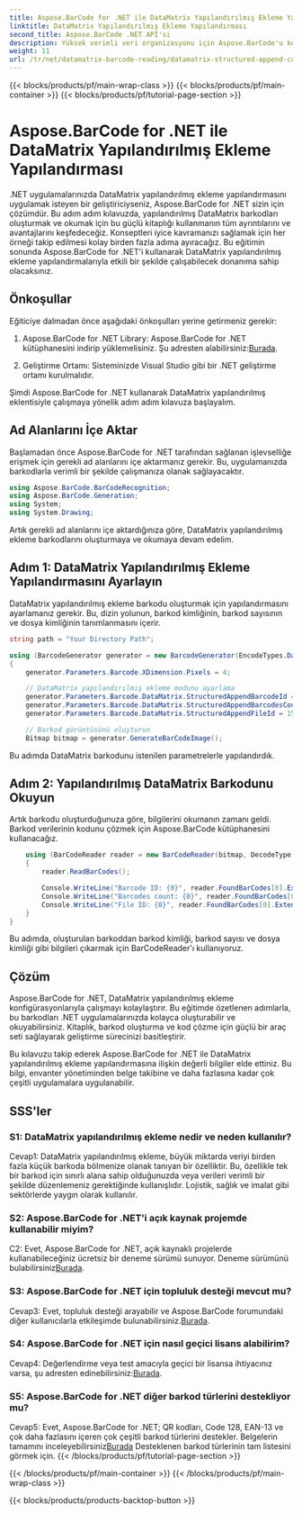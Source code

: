 ```yaml
---
title: Aspose.BarCode for .NET ile DataMatrix Yapılandırılmış Ekleme Yapılandırması
linktitle: DataMatrix Yapılandırılmış Ekleme Yapılandırması
second_title: Aspose.BarCode .NET API'si
description: Yüksek verimli veri organizasyonu için Aspose.BarCode'u kullanarak .NET'te DataMatrix yapılandırılmış ekleme yapılandırmasını nasıl oluşturacağınızı ve okuyacağınızı öğrenin.
weight: 11
url: /tr/net/datamatrix-barcode-reading/datamatrix-structured-append-configuration/
---
```


{{< blocks/products/pf/main-wrap-class >}}
{{< blocks/products/pf/main-container >}}
{{< blocks/products/pf/tutorial-page-section >}}

# Aspose.BarCode for .NET ile DataMatrix Yapılandırılmış Ekleme Yapılandırması

.NET uygulamalarınızda DataMatrix yapılandırılmış ekleme yapılandırmasını uygulamak isteyen bir geliştiriciyseniz, Aspose.BarCode for .NET sizin için çözümdür. Bu adım adım kılavuzda, yapılandırılmış DataMatrix barkodları oluşturmak ve okumak için bu güçlü kitaplığı kullanmanın tüm ayrıntılarını ve avantajlarını keşfedeceğiz. Konseptleri iyice kavramanızı sağlamak için her örneği takip edilmesi kolay birden fazla adıma ayıracağız. Bu eğitimin sonunda Aspose.BarCode for .NET'i kullanarak DataMatrix yapılandırılmış ekleme yapılandırmalarıyla etkili bir şekilde çalışabilecek donanıma sahip olacaksınız.

## Önkoşullar

Eğiticiye dalmadan önce aşağıdaki önkoşulları yerine getirmeniz gerekir:

1.  Aspose.BarCode for .NET Library: Aspose.BarCode for .NET kütüphanesini indirip yüklemelisiniz. Şu adresten alabilirsiniz:[Burada](https://releases.aspose.com/barcode/net/).

2. Geliştirme Ortamı: Sisteminizde Visual Studio gibi bir .NET geliştirme ortamı kurulmalıdır.

Şimdi Aspose.BarCode for .NET kullanarak DataMatrix yapılandırılmış eklentisiyle çalışmaya yönelik adım adım kılavuza başlayalım.

## Ad Alanlarını İçe Aktar

Başlamadan önce Aspose.BarCode for .NET tarafından sağlanan işlevselliğe erişmek için gerekli ad alanlarını içe aktarmanız gerekir. Bu, uygulamanızda barkodlarla verimli bir şekilde çalışmanıza olanak sağlayacaktır.

```csharp
using Aspose.BarCode.BarCodeRecognition;
using Aspose.BarCode.Generation;
using System;
using System.Drawing;
```

Artık gerekli ad alanlarını içe aktardığınıza göre, DataMatrix yapılandırılmış ekleme barkodlarını oluşturmaya ve okumaya devam edelim.


## Adım 1: DataMatrix Yapılandırılmış Ekleme Yapılandırmasını Ayarlayın

DataMatrix yapılandırılmış ekleme barkodu oluşturmak için yapılandırmasını ayarlamanız gerekir. Bu, dizin yolunun, barkod kimliğinin, barkod sayısının ve dosya kimliğinin tanımlanmasını içerir.

```csharp
string path = "Your Directory Path";

using (BarcodeGenerator generator = new BarcodeGenerator(EncodeTypes.DataMatrix, "Aspose"))
{
    generator.Parameters.Barcode.XDimension.Pixels = 4;

    // DataMatrix yapılandırılmış ekleme modunu ayarlama
    generator.Parameters.Barcode.DataMatrix.StructuredAppendBarcodeId = 3;
    generator.Parameters.Barcode.DataMatrix.StructuredAppendBarcodesCount = 5;
    generator.Parameters.Barcode.DataMatrix.StructuredAppendFileId = 150;

    // Barkod görüntüsünü oluşturun
    Bitmap bitmap = generator.GenerateBarCodeImage();
```

Bu adımda DataMatrix barkodunu istenilen parametrelerle yapılandırdık.

## Adım 2: Yapılandırılmış DataMatrix Barkodunu Okuyun

Artık barkodu oluşturduğunuza göre, bilgilerini okumanın zamanı geldi. Barkod verilerinin kodunu çözmek için Aspose.BarCode kütüphanesini kullanacağız.

```csharp
    using (BarCodeReader reader = new BarCodeReader(bitmap, DecodeType.DataMatrix))
    {
        reader.ReadBarCodes();

        Console.WriteLine("Barcode ID: {0}", reader.FoundBarCodes[0].Extended.DataMatrix.StructuredAppendBarcodeId);
        Console.WriteLine("Barcodes count: {0}", reader.FoundBarCodes[0].Extended.DataMatrix.StructuredAppendBarcodesCount);
        Console.WriteLine("File ID: {0}", reader.FoundBarCodes[0].Extended.DataMatrix.StructuredAppendFileId);
    }
}
```

Bu adımda, oluşturulan barkoddan barkod kimliği, barkod sayısı ve dosya kimliği gibi bilgileri çıkarmak için BarCodeReader'ı kullanıyoruz.

## Çözüm

Aspose.BarCode for .NET, DataMatrix yapılandırılmış ekleme konfigürasyonlarıyla çalışmayı kolaylaştırır. Bu eğitimde özetlenen adımlarla, bu barkodları .NET uygulamalarınızda kolayca oluşturabilir ve okuyabilirsiniz. Kitaplık, barkod oluşturma ve kod çözme için güçlü bir araç seti sağlayarak geliştirme sürecinizi basitleştirir.

Bu kılavuzu takip ederek Aspose.BarCode for .NET ile DataMatrix yapılandırılmış ekleme yapılandırmasına ilişkin değerli bilgiler elde ettiniz. Bu bilgi, envanter yönetiminden belge takibine ve daha fazlasına kadar çok çeşitli uygulamalara uygulanabilir.

## SSS'ler

### S1: DataMatrix yapılandırılmış ekleme nedir ve neden kullanılır?

Cevap1: DataMatrix yapılandırılmış ekleme, büyük miktarda veriyi birden fazla küçük barkoda bölmenize olanak tanıyan bir özelliktir. Bu, özellikle tek bir barkod için sınırlı alana sahip olduğunuzda veya verileri verimli bir şekilde düzenlemeniz gerektiğinde kullanışlıdır. Lojistik, sağlık ve imalat gibi sektörlerde yaygın olarak kullanılır.

### S2: Aspose.BarCode for .NET'i açık kaynak projemde kullanabilir miyim?

 C2: Evet, Aspose.BarCode for .NET, açık kaynaklı projelerde kullanabileceğiniz ücretsiz bir deneme sürümü sunuyor. Deneme sürümünü bulabilirsiniz[Burada](https://releases.aspose.com/).

### S3: Aspose.BarCode for .NET için topluluk desteği mevcut mu?

 Cevap3: Evet, topluluk desteği arayabilir ve Aspose.BarCode forumundaki diğer kullanıcılarla etkileşimde bulunabilirsiniz.[Burada](https://forum.aspose.com/c/barcode/13).

### S4: Aspose.BarCode for .NET için nasıl geçici lisans alabilirim?

 Cevap4: Değerlendirme veya test amacıyla geçici bir lisansa ihtiyacınız varsa, şu adresten edinebilirsiniz:[Burada](https://purchase.aspose.com/temporary-license/).

### S5: Aspose.BarCode for .NET diğer barkod türlerini destekliyor mu?

 Cevap5: Evet, Aspose.BarCode for .NET; QR kodları, Code 128, EAN-13 ve çok daha fazlasını içeren çok çeşitli barkod türlerini destekler. Belgelerin tamamını inceleyebilirsiniz[Burada](https://reference.aspose.com/barcode/net/) Desteklenen barkod türlerinin tam listesini görmek için.
{{< /blocks/products/pf/tutorial-page-section >}}

{{< /blocks/products/pf/main-container >}}
{{< /blocks/products/pf/main-wrap-class >}}

{{< blocks/products/products-backtop-button >}}

